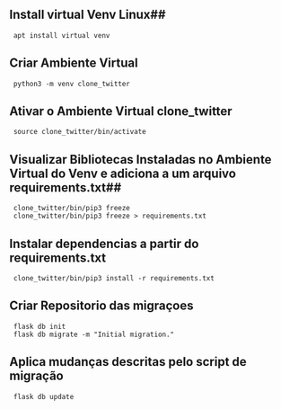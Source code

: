 ## Install virtual Venv Linux##
     apt install virtual venv 

## Criar Ambiente Virtual ##
     python3 -m venv clone_twitter 

## Ativar o Ambiente Virtual clone_twitter ##
     source clone_twitter/bin/activate

## Visualizar Bibliotecas Instaladas no Ambiente Virtual do Venv e adiciona a um arquivo requirements.txt##
     clone_twitter/bin/pip3 freeze 
     clone_twitter/bin/pip3 freeze > requirements.txt

## Instalar dependencias a partir do requirements.txt ##
     clone_twitter/bin/pip3 install -r requirements.txt

## Criar Repositorio das migraçoes
     flask db init
     flask db migrate -m "Initial migration."

## Aplica mudanças descritas pelo script de migração
     flask db update